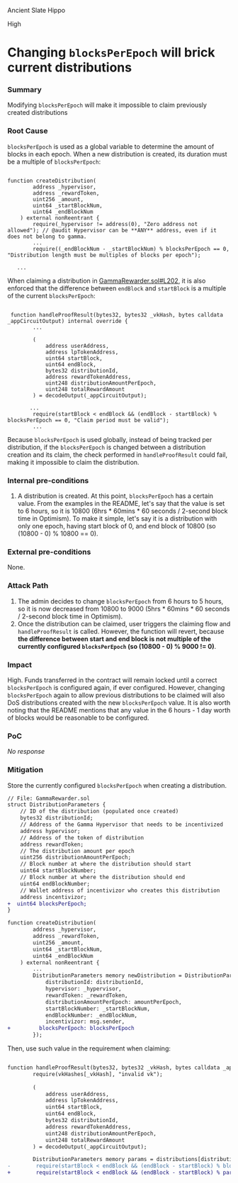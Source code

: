 Ancient Slate Hippo

High

# Changing `blocksPerEpoch` will brick current distributions

### Summary

Modifying `blocksPerEpoch` will make it impossible to claim previously created distributions

### Root Cause

`blocksPerEpoch` is used as a global variable to determine the amount of blocks in each epoch. When a new distribution is created, its duration must be a multiple of `blocksPerEpoch`:

```solidity

function createDistribution(
        address _hypervisor, 
        address _rewardToken, 
        uint256 _amount, 
        uint64 _startBlockNum, 
        uint64 _endBlockNum
    ) external nonReentrant {
        require(_hypervisor != address(0), "Zero address not allowed"); // @audit Hypervisor can be **ANY** address, even if it does not belong to gamma.
        ...
        require((_endBlockNum - _startBlockNum) % blocksPerEpoch == 0, "Distribution length must be multiples of blocks per epoch");

   ...
```

When claiming a distribution in [GammaRewarder.sol#L202](https://github.com/sherlock-audit/2024-10-gamma-rewarder/blob/main/GammaRewarder/contracts/GammaRewarder.sol#L202), it is also enforced that the difference between `endBlock` and `startBlock` is a multiple of the current `blocksPerEpoch`:

```solidity

 function handleProofResult(bytes32, bytes32 _vkHash, bytes calldata _appCircuitOutput) internal override {
        ...
  
        (
            address userAddress,
            address lpTokenAddress,
            uint64 startBlock,
            uint64 endBlock,
            bytes32 distributionId,
            address rewardTokenAddress,
            uint248 distributionAmountPerEpoch,
            uint248 totalRewardAmount
        ) = decodeOutput(_appCircuitOutput);

       ...
        require(startBlock < endBlock && (endBlock - startBlock) % blocksPerEpoch == 0, "Claim period must be valid");
        ...

```
Because `blocksPerEpoch` is used globally, instead of being tracked  per distribution, if the `blocksPerEpoch` is changed between a distribution creation and its claim, the check performed in `handleProofResult` could fail, making it impossible to claim the distribution.


### Internal pre-conditions

1. A distribution is created. At this point, `blocksPerEpoch` has a certain value. From the examples in the README, let's say that the value is set to 6 hours, so it is 10800 (6hrs * 60mins * 60 seconds / 2-second block time in Optimism). To make it simple, let's say it is a distribution with only one epoch, having start block of 0, and end block of 10800 (so (10800 - 0) % 10800 == 0).

### External pre-conditions

None.

### Attack Path

1. The admin decides to change `blocksPerEpoch` from 6 hours to 5 hours, so it is now decreased from 10800 to  9000 (5hrs * 60mins * 60 seconds / 2-second block time in Optimism).
2. Once the distribution can be claimed, user triggers the claiming flow and `handleProofResult` is called. However, the function will revert, because **the difference between start and end block is not multiple of the currently configured `blocksPerEpoch` (so (10800 - 0) % 9000 != 0)**.

### Impact

High. Funds transferred in the contract will remain locked until a correct `blocksPerEpoch` is configured again, if ever configured. However, changing `blocksPerEpoch` again to allow previous distributions to be claimed will also DoS distributions created with the new `blocksPerEpoch` value. It is also worth noting that the README mentions that any value in the 6 hours - 1 day worth of blocks would be reasonable to be configured.

### PoC

_No response_

### Mitigation

Store the currently configured `blocksPerEpoch` when creating a distribution.

```diff
// File: GammaRewarder.sol
struct DistributionParameters {
    // ID of the distribution (populated once created)
    bytes32 distributionId;
    // Address of the Gamma Hypervisor that needs to be incentivized
    address hypervisor;
    // Address of the token of distribution
    address rewardToken;
    // The distribution amount per epoch
    uint256 distributionAmountPerEpoch;
    // Block number at where the distribution should start
    uint64 startBlockNumber;
    // Block number at where the distribution should end
    uint64 endBlockNumber;
    // Wallet address of incentivizor who creates this distribution
    address incentivizor;
+  uint64 blocksPerEpoch;
}

function createDistribution(
        address _hypervisor, 
        address _rewardToken, 
        uint256 _amount, 
        uint64 _startBlockNum, 
        uint64 _endBlockNum
    ) external nonReentrant {
        ...
        DistributionParameters memory newDistribution = DistributionParameters({
            distributionId: distributionId,
            hypervisor: _hypervisor,
            rewardToken: _rewardToken,
            distributionAmountPerEpoch: amountPerEpoch,
            startBlockNumber: _startBlockNum,
            endBlockNumber: _endBlockNum,
            incentivizor: msg.sender,
+         blocksPerEpoch: blocksPerEpoch
        });

```

Then, use such value in the requirement when claiming:

```diff

function handleProofResult(bytes32, bytes32 _vkHash, bytes calldata _appCircuitOutput) internal override {
        require(vkHashes[_vkHash], "invalid vk");
  
        (
            address userAddress,
            address lpTokenAddress,
            uint64 startBlock,
            uint64 endBlock,
            bytes32 distributionId,
            address rewardTokenAddress,
            uint248 distributionAmountPerEpoch,
            uint248 totalRewardAmount
        ) = decodeOutput(_appCircuitOutput);

        DistributionParameters memory params = distributions[distributionId];
-        require(startBlock < endBlock && (endBlock - startBlock) % blocksPerEpoch == 0, "Claim period must be valid");
+        require(startBlock < endBlock && (endBlock - startBlock) % params.blocksPerEpoch == 0, "Claim period must be valid");
```

